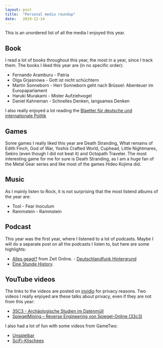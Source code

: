 ```yaml
---
layout: post
title:  "Personal media roundup"
date:   2019-12-24
---
```

This is an unordered list of all the media I enjoyed this year.
## Book
I read a lot of books throughout this year, the most in a year, since I track them. The books I liked this year are (in no specific order):
- Fernando Aramburu - Patria
- Olga Grjasnowa - Gott ist nicht schüchtern
- Martin Sonneborn - Herr Sonneborn geht nach Brüssel: Abenteuer im Europaparlament
- Haruki Murakami - Mister Aufziehvogel
- Daniel Kahneman - Schnelles Denken, langsames Denken

I also really enjoyed a lot reading the [Blaetter für deutsche und internationale Politik](https://blaetter.de/)
## Games
Some games I really liked this year are Death Stranding, What remains of Edith Finch, God of War, Yoshis Crafted World, Cuphead, Little Nightmares, Sekiro (even though I did not beat it) and Octopath Traveler. The most interesting game for me for sure is Death Stranding, as I am a huge fan of the Metal Gear series and like most of the games Hideo Kojima did.
## Music
As I mainly listen to Rock, it is not surprising that the most listend albums of the year are:
- Tool - Fear Inoculum
- Rammstein - Rammstein
## Podcast
This year was the first year, where I listened to a lot of podcasts. Maybe I will do a separate post on all the podcasts I listen to, but here are some highlights:
- [Alles geagt?](https://www.zeit.de/serie/alles-gesagt) from Zeit Online. - [Deutschlandfunk Hintergrund](https://www.deutschlandfunk.de/podcast-hintergrund.725.de.podcast.xml)
- [Eine Stunde History](https://www.deutschlandfunknova.de/podcasts/download/eine-stunde-history).
## YouTube videos
The links to the videos are posted on [invidio](https://github.com/omarroth/invidious) for privacy reasons. Two videos I really enjoyed are these talks about privacy, even if they are not from this year:
- [35C3 - Archäologische Studien im Datenmüll ](https://invidio.us/watch?v=lbN6R6MubSI)
- [SpiegelMining – Reverse Engineering von Spiegel-Online (33c3)](https://invidio.us/watch?v=-YpwsdRKt8Q)

I also had a lot of fun with some videos from GameTwo:
- [Unspielbar](https://invidio.us/watch?v=2tGigdrn8hA)
- [SciFi-Klischees](https://invidio.us/watch?v=W4q4uhPxQxQ)